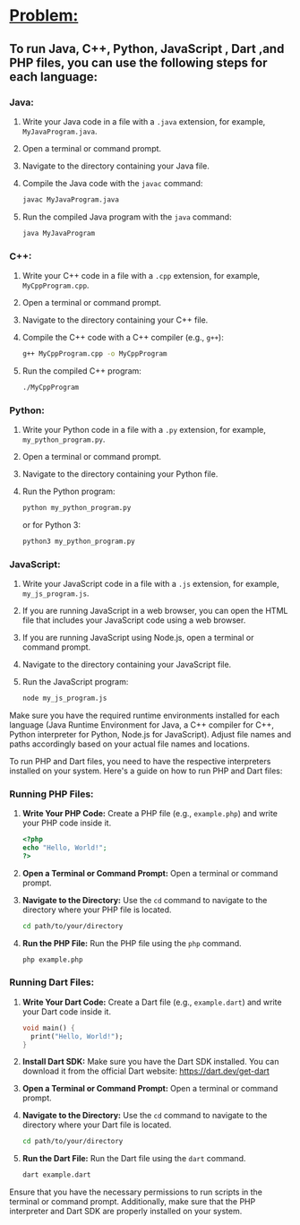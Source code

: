 # [Problem:](https://codeforces.com/group/MWSDmqGsZm/contest/223207/problem/U)


## To run Java, C++, Python, JavaScript , Dart ,and PHP files, you can use the following steps for each language:

### Java:

1. Write your Java code in a file with a `.java` extension, for example, `MyJavaProgram.java`.
2. Open a terminal or command prompt.
3. Navigate to the directory containing your Java file.
4. Compile the Java code with the `javac` command:

   ```bash
   javac MyJavaProgram.java
   ```

5. Run the compiled Java program with the `java` command:

   ```bash
   java MyJavaProgram
   ```

### C++:

1. Write your C++ code in a file with a `.cpp` extension, for example, `MyCppProgram.cpp`.
2. Open a terminal or command prompt.
3. Navigate to the directory containing your C++ file.
4. Compile the C++ code with a C++ compiler (e.g., `g++`):

   ```bash
   g++ MyCppProgram.cpp -o MyCppProgram
   ```

5. Run the compiled C++ program:

   ```bash
   ./MyCppProgram
   ```

### Python:

1. Write your Python code in a file with a `.py` extension, for example, `my_python_program.py`.
2. Open a terminal or command prompt.
3. Navigate to the directory containing your Python file.
4. Run the Python program:

   ```bash
   python my_python_program.py
   ```

   or for Python 3:

   ```bash
   python3 my_python_program.py
   ```

### JavaScript:

1. Write your JavaScript code in a file with a `.js` extension, for example, `my_js_program.js`.
2. If you are running JavaScript in a web browser, you can open the HTML file that includes your JavaScript code using a web browser.
3. If you are running JavaScript using Node.js, open a terminal or command prompt.
4. Navigate to the directory containing your JavaScript file.
5. Run the JavaScript program:

   ```bash
   node my_js_program.js
   ```

Make sure you have the required runtime environments installed for each language (Java Runtime Environment for Java, a C++ compiler for C++, Python interpreter for Python, Node.js for JavaScript). Adjust file names and paths accordingly based on your actual file names and locations.

To run PHP and Dart files, you need to have the respective interpreters installed on your system. Here's a guide on how to run PHP and Dart files:

### Running PHP Files:

1. **Write Your PHP Code:**
   Create a PHP file (e.g., `example.php`) and write your PHP code inside it.

   ```php
   <?php
   echo "Hello, World!";
   ?>
   ```

2. **Open a Terminal or Command Prompt:**
   Open a terminal or command prompt.

3. **Navigate to the Directory:**
   Use the `cd` command to navigate to the directory where your PHP file is located.

   ```bash
   cd path/to/your/directory
   ```

4. **Run the PHP File:**
   Run the PHP file using the `php` command.

   ```bash
   php example.php
   ```

### Running Dart Files:

1. **Write Your Dart Code:**
   Create a Dart file (e.g., `example.dart`) and write your Dart code inside it.

   ```dart
   void main() {
     print("Hello, World!");
   }
   ```

2. **Install Dart SDK:**
   Make sure you have the Dart SDK installed. You can download it from the official Dart website: https://dart.dev/get-dart

3. **Open a Terminal or Command Prompt:**
   Open a terminal or command prompt.

4. **Navigate to the Directory:**
   Use the `cd` command to navigate to the directory where your Dart file is located.

   ```bash
   cd path/to/your/directory
   ```

5. **Run the Dart File:**
   Run the Dart file using the `dart` command.

   ```bash
   dart example.dart
   ```

Ensure that you have the necessary permissions to run scripts in the terminal or command prompt. Additionally, make sure that the PHP interpreter and Dart SDK are properly installed on your system.
